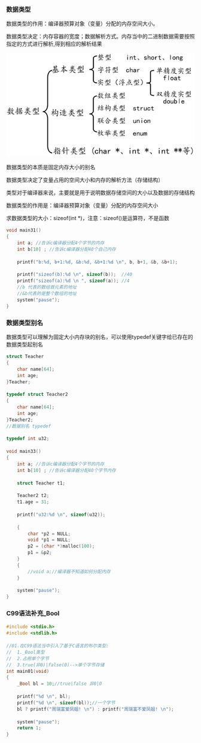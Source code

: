 ### 数据类型

数据类型的作用：编译器预算对象（变量）分配的内存空间大小。

数据类型决定：内存容器的宽度；数据解析方式。内存当中的二进制数据需要按照指定的方式进行解析,得到相应的解析结果

![1499775187577](./images/1499775187577.png)

数据类型的本质是固定内存大小的别名

数据类型决定了变量占用的空间大小和内存的解析方法（存储结构）

类型对于编译器来说，主要就是用于说明数据存储空间的大小以及数据的存储结构

数据类型的作用是：编译器预算对象（变量）分配的内存空间大小

求数据类型的大小：sizeof(int *)，注意：sizeof()是运算符，不是函数

```c
void main31()
{
	int a; //告诉c编译器分配4个字节的内存
	int b[10] ; //告诉c编译器分配40个自己内存

	printf("b:%d, b+1:%d, &b:%d, &b+1:%d \n", b, b+1, &b, &b+1);

	printf("sizeof(b):%d \n", sizeof(b));  //40
	printf("sizeof(a):%d \n ", sizeof(a)); //4
 	//b 代表的数组首元素的地址
	//&b代表的是整个数组的地址  
  	system("pause");
}
```
### 数据类型别名

数据类型可以理解为固定大小内存块的别名，可以使用typedef关键字给已存在的数据类型起别名

```c
struct Teacher
{
	char name[64];
	int age;
}Teacher;

typedef struct Teacher2
{
	char name[64];
	int age;
}Teacher2;
//数据别名 typedef

typedef int u32;

void main33()
{
	int a; //告诉c编译器分配4个字节的内存
	int b[10] ; //告诉c编译器分配40个字节内存

	struct Teacher t1;

	Teacher2 t2;
	t1.age = 31;

	printf("u32:%d \n", sizeof(u32));

	{
		char *p2 = NULL;
		void *p1 = NULL;
		p2 = (char *)malloc(100);
		p1 = &p2;
	}
	{
		//void a;//编译器不知道如何分配内存
	}

	system("pause");
}
```
### C99语法补充_Bool

```c
#include <stdio.h>
#include <stdlib.h>

//01.在C99语法当中引入了基于C语言的布尔类型:
//  1._Bool类型
//  2.占用单个字节
//  3.true(非0)|false(0)-->单个字节存储
int main01(void)
{
    _Bool bl = 10;//true|false 非0|0

    printf("%d \n", bl);
    printf("%d \n", sizeof(bl));//一个字节
    bl ? printf("周瑞富爱凤姐! \n") : printf("周瑞富不爱凤姐! \n");

    system("pause");
    return 1;
}
```